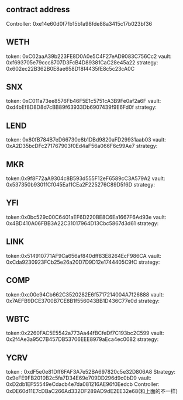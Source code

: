 ## contract address

Controller: 0xe14e60d0f7fb15b1a98fde88a3415c17b023bf36

## WETH

token: 0xC02aaA39b223FE8D0A0e5C4F27eAD9083C756Cc2
vault: 0xf693705e79ccc8707D3FcB4D89381CaC28e45a22
strategy: 0x602ec22B362B0E8ae658D18f4435fE8c5c23cA0C

## SNX

token: 0xC011a73ee8576Fb46F5E1c5751cA3B9Fe0af2a6F
vault: 0xd4bEf8D8D8d7cBB89f63933Db6907439f9E6Fd0f
strategy:

## LEND

token: 0x80fB784B7eD66730e8b1DBd9820aFD29931aab03
vault: 0xA2D35bcDFc271767903f0Ed4aF56a066F6c99Ae7
strategy:

## MKR 

token:0x9f8F72aA9304c8B593d555F12eF6589cC3A579A2
vault: 0x537350b9301fCf045Eaf1CEa2F225276C89D5f6D
strategy:

## YFI

token:0x0bc529c00C6401aEF6D220BE8C6Ea1667F6Ad93e
vault: 0x4BD410A06FBB3A22C31017964D13Cbc5867d3d61
strategy:

## LINK

token:0x514910771AF9Ca656af840dff83E8264EcF986CA
vault: 0xCda9230923FCb25e26a20D7D9D12e1744405C9fC
strategy:

## COMP

token:0xc00e94Cb662C3520282E6f5717214004A7f26888
vault: 0x7AEFB9DCE3700B7CE8B1f556043BB1D436C77e0d
strategy:

## WBTC

token:0x2260FAC5E5542a773Aa44fBCfeDf7C193bc2C599
vault: 0x2f4Ae3a95C7B457DB53706EEE8979aEca4ec0082
strategy:



## YCRV

token : 0xdF5e0e81Dff6FAF3A7e52BA697820c5e32D806A8
Strategy: 0x9eFE9FB2010B2c5fa7D34E69e709DD296d9c0bD9
vault:  0xD2db1EF55549eCdacb4e7da081216AE96f0Eedcb
Controller: 0xDE60d11E7cDBaC266Ad332DF289AD9dE2EE32e68(和上面的不一样)

